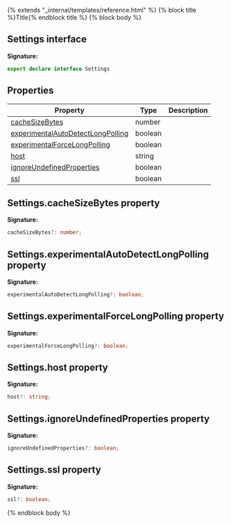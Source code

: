 {% extends "_internal/templates/reference.html" %}
{% block title %}Title{% endblock title %}
{% block body %}

## Settings interface

<b>Signature:</b>

```typescript
export declare interface Settings 
```

## Properties

|  Property | Type | Description |
|  --- | --- | --- |
|  [cacheSizeBytes](./firestore_lite.settings.md#settingscachesizebytes_property) | number |  |
|  [experimentalAutoDetectLongPolling](./firestore_lite.settings.md#settingsexperimentalautodetectlongpolling_property) | boolean |  |
|  [experimentalForceLongPolling](./firestore_lite.settings.md#settingsexperimentalforcelongpolling_property) | boolean |  |
|  [host](./firestore_lite.settings.md#settingshost_property) | string |  |
|  [ignoreUndefinedProperties](./firestore_lite.settings.md#settingsignoreundefinedproperties_property) | boolean |  |
|  [ssl](./firestore_lite.settings.md#settingsssl_property) | boolean |  |

## Settings.cacheSizeBytes property

<b>Signature:</b>

```typescript
cacheSizeBytes?: number;
```

## Settings.experimentalAutoDetectLongPolling property

<b>Signature:</b>

```typescript
experimentalAutoDetectLongPolling?: boolean;
```

## Settings.experimentalForceLongPolling property

<b>Signature:</b>

```typescript
experimentalForceLongPolling?: boolean;
```

## Settings.host property

<b>Signature:</b>

```typescript
host?: string;
```

## Settings.ignoreUndefinedProperties property

<b>Signature:</b>

```typescript
ignoreUndefinedProperties?: boolean;
```

## Settings.ssl property

<b>Signature:</b>

```typescript
ssl?: boolean;
```
{% endblock body %}
